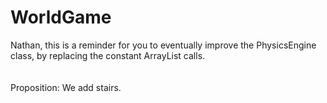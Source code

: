WorldGame
================

Nathan, this is a reminder for you to eventually improve the PhysicsEngine class, by replacing the constant ArrayList calls.<br><br><br>
Proposition: We add stairs. <br><br>
<br>
